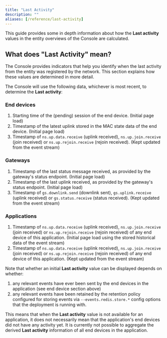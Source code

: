 ```yaml
---
title: "Last Activity"
description: ""
aliases: [/reference/last-activity]
---
```


This guide provides some in depth information about how the **Last activity** values in the entity overviews of the Console are calculated.

<!--more-->

## What does "Last Activity" mean?

The Console provides indicators that help you identify when the last activity from the entity was registered by the network. This section explains how these values are determined in more detail.

The Console will use the following data, whichever is most recent, to determine the **Last activity**:

### End devices

1. Starting time of the (pending) session of the end device. (Initial page load)
2. Timestamp of the latest uplink stored in the MAC state data of the end device. (Initial page load)
3. Timestamp of `ns.up.data.receive` (uplink received), `ns.up.join.receive` (join received) or `ns.up.rejoin.receive` (rejoin received). (Kept updated from the event stream)

### Gateways

1. Timestamp of the last status message received, as provided by the gateway's status endpoint. (Initial page load)
2. Timestamp of the last uplink received, as provided by the gateway's status endpoint. (Initial page load)
3. Timestamp of `gs.downlink.send` (downlink sent), `gs.uplink.receive` (uplink received) or `gs.status.receive` (status received). (Kept updated from the event stream)

### Applications

1. Timestamp of `ns.up.data.receive` (uplink received), `ns.up.join.receive` (join received) or `ns.up.rejoin.receive` (rejoin received) of any end device of this application. (Initial page load using the stored historical data of the event stream)
2. Timestamp of `ns.up.data.receive` (uplink received), `ns.up.join.receive` (join received) or `ns.up.rejoin.receive` (rejoin received) of any end device of this application. (Kept updated from the event stream)

Note that whether an initial **Last activity** value can be displayed depends on whether:

1. any relevant events have ever been sent by the end devices in the application (see end device section above)
2. any relevant events have been retained by the retention policy configured for storing events via `--events.redis.store.*` config options that the deployment is running with.

This means that when the **Last activity** value is not available for an application, it does not necessarily mean that the application's end devices did not have any activity yet. It is currently not possible to aggregate the derived **Last activity** information of all end devices in the application.
